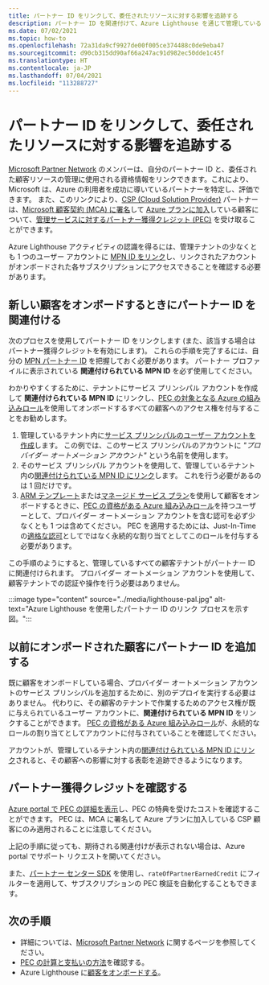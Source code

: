 ```yaml
---
title: パートナー ID をリンクして、委任されたリソースに対する影響を追跡する
description: パートナー ID を関連付けて、Azure Lighthouse を通じて管理している顧客のリソースでパートナー獲得クレジット (PEC) を受け取ります。
ms.date: 07/02/2021
ms.topic: how-to
ms.openlocfilehash: 72a31da9cf9927de00f005ce374488c0de9eba47
ms.sourcegitcommit: d90cb315dd90af66a247ac91d982ec50dde1c45f
ms.translationtype: HT
ms.contentlocale: ja-JP
ms.lasthandoff: 07/04/2021
ms.locfileid: "113288727"
---
```

# <a name="link-your-partner-id-to-track-your-impact-on-delegated-resources"></a>パートナー ID をリンクして、委任されたリソースに対する影響を追跡する 

[Microsoft Partner Network](https://partner.microsoft.com/) のメンバーは、自分のパートナー ID と、委任された顧客リソースの管理に使用される資格情報をリンクできます。これにより、Microsoft は、Azure の利用者を成功に導いているパートナーを特定し、評価できます。 また、このリンクにより、[CSP (Cloud Solution Provider)](/partner-center/csp-overview) パートナーは、[Microsoft 顧客契約 (MCA) に署名](/partner-center/confirm-customer-agreement)して [Azure プランに加入](/partner-center/azure-plan-get-started)している顧客について、[管理サービスに対するパートナー獲得クレジット (PEC)](/partner-center/partner-earned-credit) を受け取ることができます。

Azure Lighthouse アクティビティの認識を得るには、管理テナントの少なくとも 1 つのユーザー アカウントに [MPN ID をリンク](../../cost-management-billing/manage/link-partner-id.md)し、リンクされたアカウントがオンボードされた各サブスクリプションにアクセスできることを確認する必要があります。

## <a name="associate-your-partner-id-when-you-onboard-new-customers"></a>新しい顧客をオンボードするときにパートナー ID を関連付ける

次のプロセスを使用してパートナー ID をリンクします (また、該当する場合はパートナー獲得クレジットを有効にします)。 これらの手順を完了するには、自分の [MPN パートナー ID](/partner-center/partner-center-account-setup#locate-your-mpn-id) を把握しておく必要があります。 パートナー プロファイルに表示されている **関連付けられている MPN ID** を必ず使用してください。

わかりやすくするために、テナントにサービス プリンシパル アカウントを作成して **関連付けられている MPN ID** にリンクし、[PEC の対象となる Azure の組み込みロール](/partner-center/azure-roles-perms-pec)を使用してオンボードするすべての顧客へのアクセス権を付与することをお勧めします。

1. 管理しているテナント内に[サービス プリンシパルのユーザー アカウントを作成](../../active-directory/develop/howto-authenticate-service-principal-powershell.md)します。 この例では、このサービス プリンシパルのアカウントに *"プロバイダー オートメーション アカウント"* という名前を使用します。
1. そのサービス プリンシパル アカウントを使用して、管理しているテナント内の[関連付けられている MPN ID にリンク](../../cost-management-billing/manage/link-partner-id.md#link-to-a-partner-id)します。 これを行う必要があるのは 1 回だけです。
1. [ARM テンプレート](onboard-customer.md)または[マネージド サービス プラン](publish-managed-services-offers.md)を使用して顧客をオンボードするときに、[PEC の資格がある Azure 組み込みロール](/partner-center/azure-roles-perms-pec)を持つユーザーとして、プロバイダー オートメーション アカウントを含む認可を必ず少なくとも 1 つは含めてください。 PEC を適用するためには、Just-In-Time の[適格な認可](create-eligible-authorizations.md)としてではなく永続的な割り当てとしてこのロールを付与する必要があります。

この手順のようにすると、管理しているすべての顧客テナントがパートナー ID に関連付けられます。 プロバイダー オートメーション アカウントを使用して、顧客テナントでの認証や操作を行う必要はありません。

:::image type="content" source="../media/lighthouse-pal.jpg" alt-text="Azure Lighthouse を使用したパートナー ID のリンク プロセスを示す図。":::

## <a name="add-your-partner-id-to-previously-onboarded-customers"></a>以前にオンボードされた顧客にパートナー ID を追加する

既に顧客をオンボードしている場合、プロバイダー オートメーション アカウントのサービス プリンシパルを追加するために、別のデプロイを実行する必要はありません。 代わりに、その顧客のテナントで作業するためのアクセス権が既に与えられているユーザー アカウントに、**関連付けられている MPN ID** をリンクすることができます。 [PEC の資格がある Azure 組み込みロール](/partner-center/azure-roles-perms-pec)が、永続的なロールの割り当てとしてアカウントに付与されていることを確認してください。

アカウントが、管理しているテナント内の[関連付けられている MPN ID にリンク](../../cost-management-billing/manage/link-partner-id.md#link-to-a-partner-id)されると、その顧客への影響に対する表彰を追跡できるようになります。

## <a name="confirm-partner-earned-credit"></a>パートナー獲得クレジットを確認する

[Azure portal で PEC の詳細を表示](/partner-center/partner-earned-credit-explanation#azure-cost-management)し、PEC の特典を受けたコストを確認することができます。 PEC は、MCA に署名して Azure プランに加入している CSP 顧客にのみ適用されることに注意してください。

上記の手順に従っても、期待される関連付けが表示されない場合は、Azure portal でサポート リクエストを開いてください。

また、[パートナー センター SDK](/partner-center/develop/get-invoice-unbilled-consumption-lineitems) を使用し、`rateOfPartnerEarnedCredit` にフィルターを適用して、サブスクリプションの PEC 検証を自動化することもできます。

## <a name="next-steps"></a>次の手順

- 詳細については、[Microsoft Partner Network](/partner-center/mpn-overview) に関するページを参照してください。
- [PEC の計算と支払いの方法](/partner-center/partner-earned-credit-explanation)を確認する。
- Azure Lighthouse に[顧客をオンボードする](onboard-customer.md)。